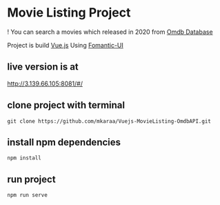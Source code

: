 # Movie Listing Project  

! You can search a movies which released in 2020 from [Omdb Database](http://www.omdbapi.com/)

Project is build [Vue.js](https://vuejs.org/)
Using [Fomantic-UI](https://fomantic-ui.com/)

## live version is at 
http://3.139.66.105:8081/#/

## clone project with terminal 
```git clone https://github.com/mkaraa/Vuejs-MovieListing-OmdbAPI.git```

## install npm dependencies
```npm install```

## run project 
```npm run serve```
